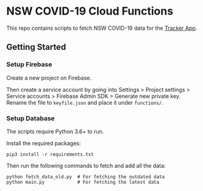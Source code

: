 # NSW COVID-19 Cloud Functions

This repo contains scripts to fetch NSW COVID-19 data for the [Tracker App](https://www.nswcoviddata.com.au/).

## Getting Started

### Setup Firebase

Create a new project on Firebase.

Then create a service account by going into Settings > Project settings > Service accounts > Firebase Admin SDK > Generate new private key. Rename the file to `keyfile.json` and place it under `functions/`.

### Setup Database

The scripts require Python 3.6+ to run. 

Install the required packages:

    pip3 install -r requirements.txt

Then run the following commands to fetch and add all the data:

    python fetch_data_old.py  # For fetching the outdated data
    python main.py            # For fetching the latest data
